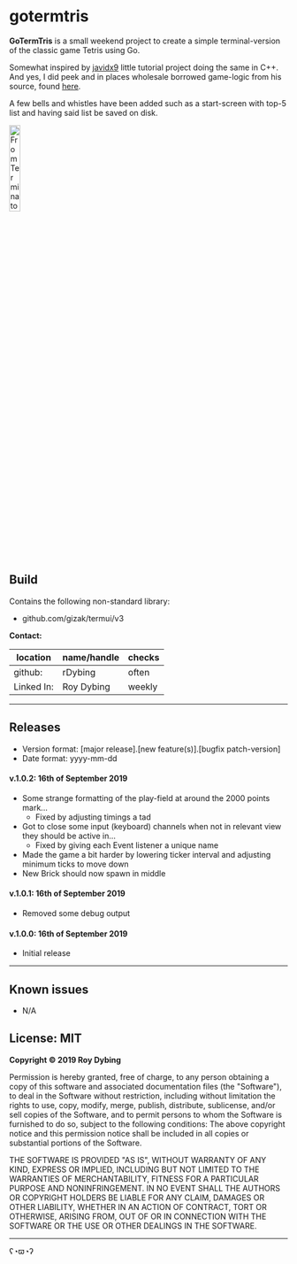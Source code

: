 # gotermtris

**GoTermTris** is a small weekend project to create a simple terminal-version 
of the classic game Tetris using Go.

Somewhat inspired by [javidx9](https://www.youtube.com/watch?v=8OK8_tHeCIA) 
little tutorial project doing the same in C++. And yes, I did peek and in 
places wholesale borrowed game-logic from his source, found 
[here](https://github.com/OneLoneCoder/videos/blob/master/OneLoneCoder_Tetris.cpp).

A few bells and whistles have been added such as a start-screen with top-5
list and having said list be saved on disk.

<img src="https://i.imgur.com/mk0vDkN.png" alt="From Terminator on Ubuntu 18.04" width="20%">

## Build

Contains the following non-standard library:

- github.com/gizak/termui/v3

**Contact:**

location   | name/handle | checks
-----------|-------------|--------
github:    | rDybing     | often
Linked In: | Roy Dybing  | weekly

---

## Releases

- Version format: [major release].[new feature(s)].[bugfix patch-version]
- Date format: yyyy-mm-dd

#### v.1.0.2: 16th of September 2019

- Some strange formatting of the play-field at around the 2000 points mark...
	- Fixed by adjusting timings a tad
- Got to close some input (keyboard) channels when not in relevant view they 
should be active in...
	- Fixed by giving each Event listener a unique name
- Made the game a bit harder by lowering ticker interval and adjusting minimum 
ticks to move down
- New Brick should now spawn in middle

#### v.1.0.1: 16th of September 2019

- Removed some debug output

#### v.1.0.0: 16th of September 2019

- Initial release 

---

## Known issues

- N/A

## License: MIT

**Copyright © 2019 Roy Dybing** 

Permission is hereby granted, free of charge, to any person obtaining a copy of 
this software and associated documentation files (the "Software"), to deal in 
the Software without restriction, including without limitation the rights to 
use, copy, modify, merge, publish, distribute, sublicense, and/or sell copies 
of the Software, and to permit persons to whom the Software is furnished to do 
so, subject to the following conditions: The above copyright notice and this 
permission notice shall be included in all copies or substantial portions of 
the Software.

THE SOFTWARE IS PROVIDED "AS IS", WITHOUT WARRANTY OF ANY KIND, EXPRESS OR 
IMPLIED, INCLUDING BUT NOT LIMITED TO THE WARRANTIES OF MERCHANTABILITY, 
FITNESS FOR A PARTICULAR PURPOSE AND NONINFRINGEMENT. IN NO EVENT SHALL THE 
AUTHORS OR COPYRIGHT HOLDERS BE LIABLE FOR ANY CLAIM, DAMAGES OR OTHER 
LIABILITY, WHETHER IN AN ACTION OF CONTRACT, TORT OR OTHERWISE, ARISING FROM, 
OUT OF OR IN CONNECTION WITH THE SOFTWARE OR THE USE OR OTHER DEALINGS IN THE 
SOFTWARE.

---

ʕ◔ϖ◔ʔ